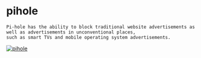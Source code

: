 # pihole

```
Pi-hole has the ability to block traditional website advertisements as well as advertisements in unconventional places, 
such as smart TVs and mobile operating system advertisements.
```

[![pihole](https://i0.wp.com/pi-hole.net/wp-content/uploads/2018/12/dashboard.png)](https://pi-hole.net/)
